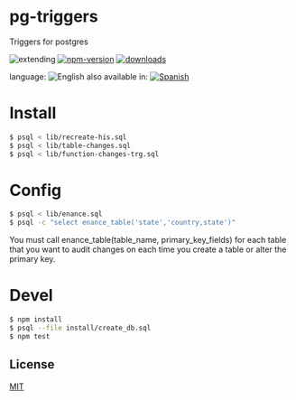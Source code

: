 # pg-triggers
Triggers for postgres


![extending](https://img.shields.io/badge/stability-extending-orange.svg)
[![npm-version](https://img.shields.io/npm/v/pg-triggers.svg)](https://npmjs.org/package/pg-triggers)
[![downloads](https://img.shields.io/npm/dm/pg-triggers.svg)](https://npmjs.org/package/pg-triggers)


language: ![English](https://raw.githubusercontent.com/codenautas/multilang/master/img/lang-en.png)
also available in:
[![Spanish](https://raw.githubusercontent.com/codenautas/multilang/master/img/lang-es.png)](LEEME.md)

# Install
```sh
$ psql < lib/recreate-his.sql
$ psql < lib/table-changes.sql
$ psql < lib/function-changes-trg.sql
```

# Config
```sh
$ psql < lib/enance.sql
$ psql -c "select enance_table('state','country,state')"
```
You must call enance_table(table_name, primary_key_fields) for each table that you want to audit changes on each time you create a table or alter the primary key.

# Devel
```sh
$ npm install
$ psql --file install/create_db.sql
$ npm test
```

## License

[MIT](LICENSE)

